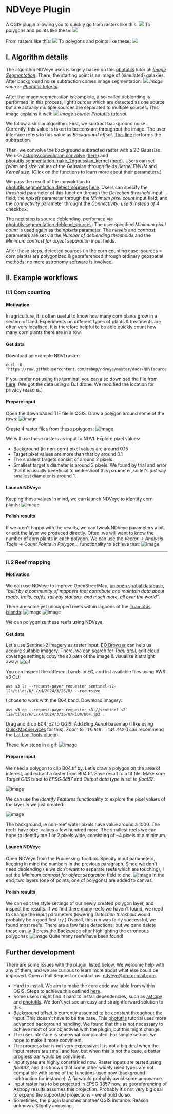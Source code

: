 # NDVeye Plugin

A QGIS plugin allowing you to quickly go from rasters like this:
![](https://i.imgur.com/FGqbVTf.png)
To polygons and points like these:
![](https://i.imgur.com/MkjoFC7.png)

From rasters like this:
![](https://i.imgur.com/04B5juN.png)
To polygons and points like these:
![](https://i.imgur.com/NFsg9jp.png)

## I. Algorithm details

The algorithm NDVeye uses is largely based on this [photutils](https://photutils.readthedocs.io/en/stable/) tutorial: [*Image Segmentation*](https://photutils.readthedocs.io/en/stable/segmentation.html). There, the starting point is an image of (simulated) galaxies. After background noise subtraction comes image segmentation:
![](https://photutils.readthedocs.io/en/stable/_images/segmentation-1.png)
*Image source: [Photutils tutorial](https://photutils.readthedocs.io/en/stable/segmentation.html).*

After the image segmentation is complete, a so-called deblending is performed: in this process, light sources which are detected as one source but are actually multiple sources are separated to multiple sources. This image explains it well:
![](https://photutils.readthedocs.io/en/stable/_images/segmentation-3.png)
*Image source: [Photutils tutorial](https://photutils.readthedocs.io/en/stable/segmentation.html).*

We follow a similar algorithm. First, we subtract background noise. Currently, this value is taken to be constant throughout the image. The user interface refers to this value as *Background offset*. [This line](https://github.com/zabop/ndveye/blob/a3484582f6a13fd6a0c87cf4c545e8cfd539f71b/ndveye_algorithm.py#L229) performs the subtraction.

Then, we convolve the background subtracted raster with a 2D Gaussian. We use [astropy.convolution.convolve](https://docs.astropy.org/en/stable/api/astropy.convolution.convolve.html) ([here](https://github.com/zabop/ndveye/blob/a3484582f6a13fd6a0c87cf4c545e8cfd539f71b/ndveye_algorithm.py#L234C30-L234C58)) and [photutils.segmentation.make_2dgaussian_kernel](https://photutils.readthedocs.io/en/latest/api/photutils.segmentation.make_2dgaussian_kernel.html) ([here](https://github.com/zabop/ndveye/blob/a3484582f6a13fd6a0c87cf4c545e8cfd539f71b/ndveye_algorithm.py#L231C22-L231C67)). Users can set *fwhm* and *size* values of the Gaussian through fields *Kernel FWHM* and *Kernel size*. (Click on the functions to learn more about their parameters.)

We pass the result of the convolution to [photutils.segmentation.detect_sources](https://photutils.readthedocs.io/en/stable/api/photutils.segmentation.detect_sources.html) [here](https://github.com/zabop/ndveye/blob/4a51d134087c3739b86498a585cf05a853f4e1a2/ndveye_algorithm.py#L236C27-L236C64). Users can specify the *threshold* parameter of this function through the *Detection threshold* input field; the *npixels* parameter through the *Minimum pixel count* input field; and the *connectivity* parameter throught the *Connectivity: use 8 instead of 4* checkbox.

[The next step](https://github.com/zabop/ndveye/blob/4a51d134087c3739b86498a585cf05a853f4e1a2/ndveye_algorithm.py#L243C28-L243C66) is source deblending, performed via [photutils.segmentation.deblend_sources](https://photutils.readthedocs.io/en/stable/api/photutils.segmentation.deblend_sources.html). The user specified *Minimum pixel count* is used again as the *npixels* parameter. The *nlevels* and *contrast* parameters are set via the *Number of deblending thresholds* and the *Minimum contrast for object separation* input fields.

After these steps, detected sources (in the corn counting case: sources = corn plants) are polygonized & georeferenced through ordinary geospatial methods: no more astronomy software is involved.

## II. Example workflows

### II.1 Corn counting

#### Motivation

In agriculture, it is often useful to know how many corn plants grow in a section of land. Experiments on different types of plants & treatments are often very localised. It is therefore helpful to be able quickly count how many corn plants there are in a row.


#### Get data

Download an example NDVI raster:
```
curl -O 'https://raw.githubusercontent.com/zabop/ndveye/master/docs/NDVIsource.tif'
```
If you prefer not using the terminal, you can also download the file from [here](https://github.com/zabop/ndveye/raw/master/docs/NDVIsource.tif).
(We got the data using a DJI drone. We modified the location for privacy reasons.)

#### Prepare input

Open the downloaded TIF file in QGIS. Draw a polygon around some of the rows:
![image](https://github.com/zabop/ndveye/blob/master/docs/drawCornSections.gif?raw=true)

Create 4 raster files from these polygons:
![image](https://github.com/zabop/ndveye/blob/master/docs/extract4rasters.gif?raw=true)


We will use these rasters as input to NDVI. Explore pixel values:
- Background (ie non-corn) pixel values are around $0.15$
- Target pixel values are more than that by around $0.1$
- The smallest targets consist of around 2 pixels
- Smallest target's diameter is around 2 pixels. We found by trial and error that it is usually beneficial to undershoot this parameter, so let's just say smallest diameter is around 1.

#### Launch NDVeye

Keeping these values in mind, we can launch NDVeye to identify corn plants:
![image](https://github.com/zabop/ndveye/blob/master/docs/ndveye_for_corn.gif?raw=true)

#### Polish results

If we aren't happy with the results, we can tweak NDVeye parameters a bit, or edit the layer we produced directly. Often, we will want to know the number of corn plants in each polygon. We can use the *Vector -> Analysis Tools -> Count Points in Polygon...* functionality to achieve that:
![image](https://i.imgur.com/bKijjHF.png)

---------

### II.2 Reef mapping

#### Motivation

We can use NDVeye to improve OpenStreetMap, [an open spatial database](https://www.openstreetmap.org/about), *"built by a community of mappers that contribute and maintain data about roads, trails, cafés, railway stations, and much more, all over the world"*.

There are some yet unmapped reefs within lagoons of the [Tuamotus islands](https://en.wikipedia.org/wiki/Tuamotus):
![image](https://i.imgur.com/yu6lU5k.png)
![image](https://i.imgur.com/IFjXCix_d.webp?maxwidth=1520&fidelity=grand)

We can polygonize these reefs using NDVeye.

#### Get data

Let's use Sentinel-2 imagery as raster input. [EO Browser](https://apps.sentinel-hub.com/eo-browser) can help us acquire suitable imagery. There, we can search for *Toau atoll*, edit cloud coverage settings, copy the s3 path of the image & visualize it straight away:
![gif](https://github.com/zabop/ndveye/blob/master/docs/sentinel2download.gif?raw=true)

You can inspect the different bands in EO, and list available files using AWS s3 CLI:

```
aws s3 ls --request-payer requester sentinel-s2-l2a/tiles/6/L/XH/2024/3/26/0/ --recursive
```

I chose to work with the B04 band. Download imagery:

```
aws s3 cp --request-payer requester s3://sentinel-s2-l2a/tiles/6/L/XH/2024/3/26/0/R10m/B04.jp2 .
```

Drag and drop B04.jp2 to QGIS. Add *Bing Aerial* basemap (I like using [QuickMapServices](https://plugins.qgis.org/plugins/quick_map_services/) for this). Zoom to `-15.918, -145.932` (I can recommend the [Lat Lon Tools plugin](https://plugins.qgis.org/plugins/latlontools/)). 

These few steps in a gif:
![image](https://github.com/zabop/ndveye/blob/master/docs/dataImport.gif?raw=true)

#### Prepare input

We need a polygon to clip B04.tif by. Let's draw a polygon on the area of interest, and extract a raster from B04.tif. Save result to a tif file.  Make sure *Target CRS* is set to *EPSG:3857* and *Output data type* is set to *float32*.

![image](https://github.com/zabop/ndveye/blob/master/docs/cropRaster.gif?raw=true)

We can use the *Identify Features* functionality to explore the pixel values of the layer *in* we just created:

![image](https://i.imgur.com/gaT5ym3.png)

The background, ie non-reef water pixels have value around a 1000. The reefs have pixel values a few hundred more. The smallest reefs we can hope to identify are 1 or 2 pixels wide, consisting of ~4 pixels at a minimum.

#### Launch NDVeye

Open NDVeye from the Processing Toolbox. Specify input parameters, keeping in mind the numbers in the previous paragraph. Since we don't need deblending (ie we don't want to separate reefs which are touching), I set the *Minimum contrast for object separation* field to one.
![image](https://github.com/zabop/ndveye/blob/master/docs/ndveye_reef_detection.gif?raw=true)
In the end, two layers (one of points, one of polygons) are added to canvas.

#### Polish results

We can edit the style settings of our newly created polygon layer, and inspect the results. If we find there many reefs we haven't found, we need to change the input parameters (lowering *Detection threshold* would probably be a good first try.) Overall, this run was fairly successful, we found most reefs. There are a few false detections, but we cand delete these easily (I press the Backspace after highlighting the erroneous polygons):
![image](https://github.com/zabop/ndveye/blob/master/docs/deletePolygons.gif?raw=true)
Quite many reefs have been found!

## Further development
There are some issues with the plugin, listed below. We welcome help with any of them, and we are curious to learn more about what else could be improved. Open a Pull Request or contact us: ndveye@protonmail.com.
- Hard to install. We aim to make the core code available from within QGIS. Steps to achieve this outlined [here](https://plugins.qgis.org/publish/).
- Some users might find it hard to install dependencies, such as [astropy](https://docs.astropy.org/en/stable/) and [photutils](https://photutils.readthedocs.io/en/stable/). We don't yet see an easy and straightforward solution to this.
- Background offset is currently assumed to be constant throughout the input. This doesn't have to be the case. This [photutils](https://photutils.readthedocs.io/en/stable/segmentation.html#source-extraction-using-image-segmentation) tutorial uses more advanced background handling. We found that this is not necessary to achieve most of our objectives with the plugin, but this might change.
- The user interface is somewhat complicated. For simple setups, we hope to make it more convinient.
- The progress bar is not very expressive. It is not a big deal when the input rasters are small and few, but when this is not the case, a better progress bar would be convinient.
- Input types are highly constrained now. Raster inputs are tested using *float32*, and it is known that some other widely used types are not compatible with some of the functions used now (background subtraction for instance). A fix would probably avoid some annoyance.
- Input raster has to be projected in EPSG:3857 now, as georeferencing of Astropy results assumes this projection. Probably it's not very big deal to expand the supported projections - we should do so.
- Sometimes, the plugin launches another QGIS instance. Reason unknown. Slightly annoying.